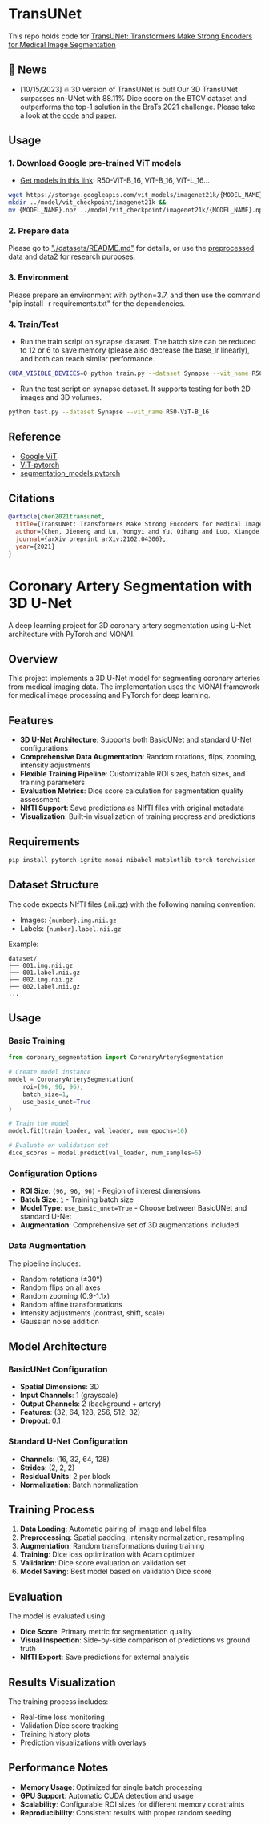# TransUNet
This repo holds code for [TransUNet: Transformers Make Strong Encoders for Medical Image Segmentation](https://arxiv.org/pdf/2102.04306.pdf)

## 📰 News

- [10/15/2023] 🔥 3D version of TransUNet is out! Our 3D TransUNet surpasses nn-UNet with 88.11% Dice score on the BTCV dataset and outperforms the top-1 solution in the BraTs 2021 challenge. Please take a look at the [code](https://github.com/Beckschen/3D-TransUNet/tree/main) and [paper](https://arxiv.org/abs/2310.07781).

## Usage

### 1. Download Google pre-trained ViT models
* [Get models in this link](https://console.cloud.google.com/storage/vit_models/): R50-ViT-B_16, ViT-B_16, ViT-L_16...
```bash
wget https://storage.googleapis.com/vit_models/imagenet21k/{MODEL_NAME}.npz &&
mkdir ../model/vit_checkpoint/imagenet21k &&
mv {MODEL_NAME}.npz ../model/vit_checkpoint/imagenet21k/{MODEL_NAME}.npz
```

### 2. Prepare data

Please go to ["./datasets/README.md"](datasets/README.md) for details, or use the [preprocessed data](https://drive.google.com/drive/folders/1ACJEoTp-uqfFJ73qS3eUObQh52nGuzCd?usp=sharing) and [data2](https://drive.google.com/drive/folders/1KQcrci7aKsYZi1hQoZ3T3QUtcy7b--n4?usp=drive_link) for research purposes.

### 3. Environment

Please prepare an environment with python=3.7, and then use the command "pip install -r requirements.txt" for the dependencies.

### 4. Train/Test

- Run the train script on synapse dataset. The batch size can be reduced to 12 or 6 to save memory (please also decrease the base_lr linearly), and both can reach similar performance.

```bash
CUDA_VISIBLE_DEVICES=0 python train.py --dataset Synapse --vit_name R50-ViT-B_16
```

- Run the test script on synapse dataset. It supports testing for both 2D images and 3D volumes.

```bash
python test.py --dataset Synapse --vit_name R50-ViT-B_16
```

## Reference
* [Google ViT](https://github.com/google-research/vision_transformer)
* [ViT-pytorch](https://github.com/jeonsworld/ViT-pytorch)
* [segmentation_models.pytorch](https://github.com/qubvel/segmentation_models.pytorch)

## Citations

```bibtex
@article{chen2021transunet,
  title={TransUNet: Transformers Make Strong Encoders for Medical Image Segmentation},
  author={Chen, Jieneng and Lu, Yongyi and Yu, Qihang and Luo, Xiangde and Adeli, Ehsan and Wang, Yan and Lu, Le and Yuille, Alan L., and Zhou, Yuyin},
  journal={arXiv preprint arXiv:2102.04306},
  year={2021}
}
```
# Coronary Artery Segmentation with 3D U-Net

A deep learning project for 3D coronary artery segmentation using U-Net architecture with PyTorch and MONAI.

## Overview

This project implements a 3D U-Net model for segmenting coronary arteries from medical imaging data. The implementation uses the MONAI framework for medical image processing and PyTorch for deep learning.

## Features

- **3D U-Net Architecture**: Supports both BasicUNet and standard U-Net configurations
- **Comprehensive Data Augmentation**: Random rotations, flips, zooming, intensity adjustments
- **Flexible Training Pipeline**: Customizable ROI sizes, batch sizes, and training parameters
- **Evaluation Metrics**: Dice score calculation for segmentation quality assessment
- **NIfTI Support**: Save predictions as NIfTI files with original metadata
- **Visualization**: Built-in visualization of training progress and predictions

## Requirements

```bash
pip install pytorch-ignite monai nibabel matplotlib torch torchvision
```

## Dataset Structure

The code expects NIfTI files (.nii.gz) with the following naming convention:
- Images: `{number}.img.nii.gz`
- Labels: `{number}.label.nii.gz`

Example:
```
dataset/
├── 001.img.nii.gz
├── 001.label.nii.gz
├── 002.img.nii.gz
├── 002.label.nii.gz
...
```

## Usage

### Basic Training

```python
from coronary_segmentation import CoronaryArterySegmentation

# Create model instance
model = CoronaryArterySegmentation(
    roi=(96, 96, 96), 
    batch_size=1, 
    use_basic_unet=True
)

# Train the model
model.fit(train_loader, val_loader, num_epochs=10)

# Evaluate on validation set
dice_scores = model.predict(val_loader, num_samples=5)
```

### Configuration Options

- **ROI Size**: `(96, 96, 96)` - Region of interest dimensions
- **Batch Size**: `1` - Training batch size
- **Model Type**: `use_basic_unet=True` - Choose between BasicUNet and standard U-Net
- **Augmentation**: Comprehensive set of 3D augmentations included

### Data Augmentation

The pipeline includes:
- Random rotations (±30°)
- Random flips on all axes
- Random zooming (0.9-1.1x)
- Random affine transformations
- Intensity adjustments (contrast, shift, scale)
- Gaussian noise addition

## Model Architecture

### BasicUNet Configuration
- **Spatial Dimensions**: 3D
- **Input Channels**: 1 (grayscale)
- **Output Channels**: 2 (background + artery)
- **Features**: (32, 64, 128, 256, 512, 32)
- **Dropout**: 0.1

### Standard U-Net Configuration
- **Channels**: (16, 32, 64, 128)
- **Strides**: (2, 2, 2)
- **Residual Units**: 2 per block
- **Normalization**: Batch normalization

## Training Process

1. **Data Loading**: Automatic pairing of image and label files
2. **Preprocessing**: Spatial padding, intensity normalization, resampling
3. **Augmentation**: Random transformations during training
4. **Training**: Dice loss optimization with Adam optimizer
5. **Validation**: Dice score evaluation on validation set
6. **Model Saving**: Best model based on validation Dice score

## Evaluation

The model is evaluated using:
- **Dice Score**: Primary metric for segmentation quality
- **Visual Inspection**: Side-by-side comparison of predictions vs ground truth
- **NIfTI Export**: Save predictions for external analysis

## Results Visualization

The training process includes:
- Real-time loss monitoring
- Validation Dice score tracking
- Training history plots
- Prediction visualizations with overlays



## Performance Notes

- **Memory Usage**: Optimized for single batch processing
- **GPU Support**: Automatic CUDA detection and usage
- **Scalability**: Configurable ROI sizes for different memory constraints
- **Reproducibility**: Consistent results with proper random seeding








